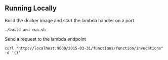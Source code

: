 ## Running Locally

Build the docker image and start the lambda handler on a port
```
./build-and-run.sh
```

Send a request to the lambda endpoint
```
curl "http://localhost:9000/2015-03-31/functions/function/invocations" -d '{}'
```

